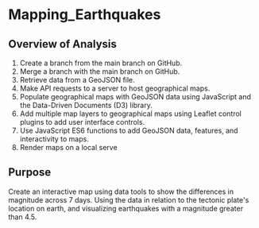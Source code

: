 # Mapping_Earthquakes

## Overview of Analysis

  1.  Create a branch from the main branch on GitHub.
  3.  Merge a branch with the main branch on GitHub.
  4.  Retrieve data from a GeoJSON file.
  5.  Make API requests to a server to host geographical maps.
  6.  Populate geographical maps with GeoJSON data using JavaScript and the Data-Driven Documents (D3) library.
  7.  Add multiple map layers to geographical maps using Leaflet control plugins to add user interface controls.
  8.  Use JavaScript ES6 functions to add GeoJSON data, features, and interactivity to maps.
  9.  Render maps on a local serve
  
## Purpose

   Create an interactive map using data tools to show the differences in magnitude across 7 days. Using the data in relation to the tectonic plate's location on earth, and visualizing earthquakes with a magnitude greater than 4.5. 
  

  
